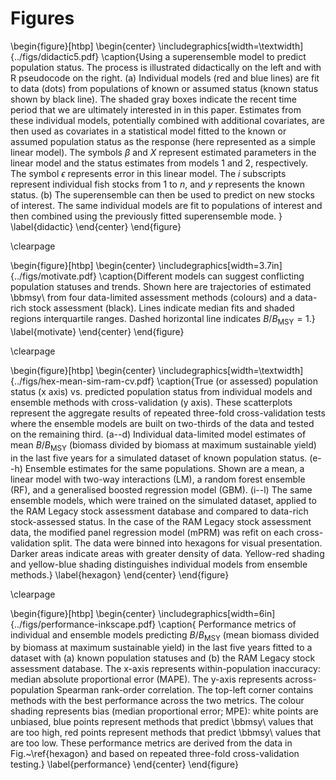 # Figures

<!--The legends for all figures should be grouped on a page that precedes the
figures. Do not place a figure and its legend on the same page.-->

\begin{figure}[htbp]
\begin{center}
\includegraphics[width=\textwidth]{../figs/didactic5.pdf}
\caption{Using a superensemble model to predict population status.
The process is illustrated didactically on the left and with R pseudocode on the right. 
(a) Individual models (red and blue lines) are fit to data (dots) 
from populations of known or assumed status (known status shown by black line).
The shaded gray boxes indicate the recent time period that we are ultimately interested in in this paper. 
Estimates from these individual models, potentially combined with additional
covariates, are then used as covariates in a statistical model fitted to the
known or assumed population status as the response (here represented as a simple linear model). 
The symbols $\beta$ and $X$ represent estimated parameters in the linear model and the status estimates from models 1 and 2, respectively.
The symbol $\epsilon$ represents error in this linear model. 
The $i$ subscripts represent individual fish stocks from $1$ to $n$, and $y$ represents the known status.
(b) The superensemble can then be used to predict on new stocks of interest.
The same individual models are fit to populations of interest and then combined using the previously fitted superensemble mode. 
}
\label{didactic}
\end{center}
\end{figure}

\clearpage

\begin{figure}[htbp]
\begin{center}
\includegraphics[width=3.7in]{../figs/motivate.pdf}
\caption{Different models can suggest conflicting population statuses and
trends. Shown here are trajectories of estimated \bbmsy\\ from four
data-limited assessment methods (colours) and a data-rich stock assessment
(black). Lines indicate median fits and shaded regions interquartile ranges.
Dashed horizontal line indicates $B/B_\mathrm{MSY} = 1$.}
\label{motivate}
\end{center}
\end{figure}

\clearpage


\begin{figure}[htbp]
\begin{center}
\includegraphics[width=\textwidth]{../figs/hex-mean-sim-ram-cv.pdf}
\caption{True (or assessed) population status (x axis) vs. predicted population status from individual models and ensemble methods with cross-validation (y axis).
These scatterplots represent the aggregate results of repeated three-fold cross-validation tests where the ensemble models are built on two-thirds of the data and tested on the remaining third.
(a--d) Individual data-limited model estimates of mean $B/B_\mathrm{MSY}$ (biomass divided by biomass at maximum sustainable yield) in the last five years for a simulated dataset of known population status.
(e--h) Ensemble estimates for the same populations. Shown are a mean, a linear model with two-way interactions (LM), a random forest ensemble (RF), and a generalised boosted regression model (GBM).
(i--l) The same ensemble models, which were trained on the simulated dataset, applied to the RAM Legacy stock assessment database and compared to data-rich stock-assessed status.
In the case of the RAM Legacy stock assessment data, the modified panel regression model (mPRM) was refit on each cross-validation split.
The data were binned into hexagons for visual presentation. Darker areas indicate areas with greater density of data. Yellow-red shading and yellow-blue shading distinguishes individual models from ensemble methods.}
\label{hexagon}
\end{center}
\end{figure}

\clearpage

\begin{figure}[htbp]
\begin{center}
\includegraphics[width=6in]{../figs/performance-inkscape.pdf}
\caption{
Performance metrics of individual and ensemble models predicting
$B/B_\mathrm{MSY}$ (mean biomass divided by biomass at maximum sustainable
yield) in the last five years fitted to a dataset with (a) known population
statuses and (b) the RAM Legacy stock assessment database. The x-axis
represents within-population inaccuracy: median absolute proportional error
(MAPE). The y-axis represents across-population Spearman rank-order
correlation. The top-left corner contains methods with the best performance
across the two metrics. The colour shading represents bias (median
proportional error; MPE): white points are unbiased, blue points represent
methods that predict \bbmsy\\ values that are too high, red points represent
methods that predict \bbmsy\\ values that are too low. These performance
metrics are derived from the data in Fig.~\ref{hexagon} and based on repeated
three-fold cross-validation testing.}
\label{performance}
\end{center}
\end{figure}

<!-- vim: set formatoptions=nroq tw=78: -->

